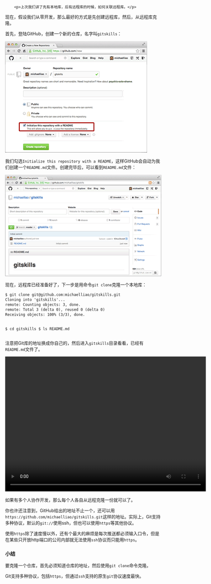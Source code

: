 ﻿
        <p>上次我们讲了先有本地库，后有远程库的时候，如何关联远程库。</p>
<p>现在，假设我们从零开发，那么最好的方式是先创建远程库，然后，从远程库克隆。</p>
<p>首先，登陆GitHub，创建一个新的仓库，名字叫<code>gitskills</code>：</p>
<p><img src="../files/attachments/0013849085474010fec165e9c7449eea4417512c2b64bc9000/0.jpg" alt="github-init-repo"></p>
<p>我们勾选<code>Initialize this repository with a README</code>，这样GitHub会自动为我们创建一个<code>README.md</code>文件。创建完毕后，可以看到<code>README.md</code>文件：</p>
<p><img src="../files/attachments/0013849085607106c2391754c544772830983d189bad807000/0.jpg" alt="github-init-repo-2"></p>
<p>现在，远程库已经准备好了，下一步是用命令<code>git clone</code>克隆一个本地库：</p>
<pre><code>$ git clone git@github.com:michaelliao/gitskills.git
Cloning into &#39;gitskills&#39;...
remote: Counting objects: 3, done.
remote: Total 3 (delta 0), reused 0 (delta 0)
Receiving objects: 100% (3/3), done.

$ cd gitskills
$ ls
README.md
</code></pre><p>注意把Git库的地址换成你自己的，然后进入<code>gitskills</code>目录看看，已经有<code>README.md</code>文件了。</p>
<video width="648" height="434" controls>
<source src="http://michaelliao.gitcafe.io/video/git-clone.mp4">
<source src="http://github.liaoxuefeng.com/sinaweibopy/video/git-clone.mp4">
</video>

<p>如果有多个人协作开发，那么每个人各自从远程克隆一份就可以了。</p>
<p>你也许还注意到，GitHub给出的地址不止一个，还可以用<code>https://github.com/michaelliao/gitskills.git</code>这样的地址。实际上，Git支持多种协议，默认的<code>git://</code>使用ssh，但也可以使用<code>https</code>等其他协议。</p>
<p>使用<code>https</code>除了速度慢以外，还有个最大的麻烦是每次推送都必须输入口令，但是在某些只开放http端口的公司内部就无法使用<code>ssh</code>协议而只能用<code>https</code>。</p>
<h3 id="-">小结</h3>
<p>要克隆一个仓库，首先必须知道仓库的地址，然后使用<code>git clone</code>命令克隆。</p>
<p>Git支持多种协议，包括<code>https</code>，但通过<code>ssh</code>支持的原生<code>git</code>协议速度最快。</p>

    